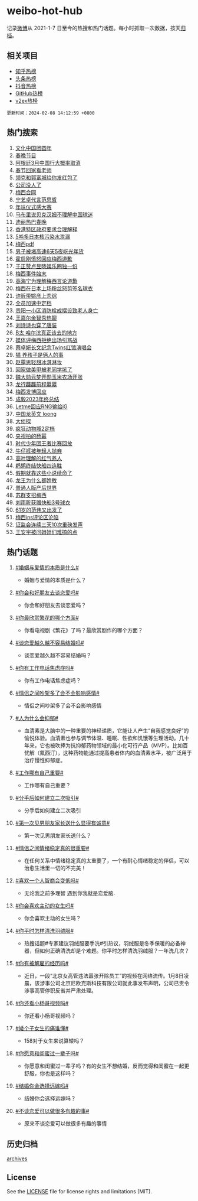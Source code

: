 # weibo-hot-hub

记录[微博](https://www.weibo.com)从 2021-1-7 日至今的热搜和热门话题。每小时抓取一次数据，按天[归档](archives)。

## 相关项目

- [知乎热榜](https://github.com/lonnyzhang423/zhihu-hot-hub)
- [头条热榜](https://github.com/lonnyzhang423/toutiao-hot-hub)
- [抖音热榜](https://github.com/lonnyzhang423/douyin-hot-hub)
- [GitHub热榜](https://github.com/lonnyzhang423/github-hot-hub)
- [v2ex热榜](https://github.com/lonnyzhang423/v2ex-hot-hub)


`更新时间：2024-02-08 14:12:59 +0800`

## 热门搜索

1. [文化中国团圆年](https://m.weibo.cn/search?containerid=100103type%3D1%26t%3D10%26q%3D%23%E6%96%87%E5%8C%96%E4%B8%AD%E5%9B%BD%E5%9B%A2%E5%9C%86%E5%B9%B4%23&stream_entry_id=51&isnewpage=1&extparam=seat%3D1%26pos%3D0%26dgr%3D0%26filter_type%3Drealtimehot%26c_type%3D51%26stream_entry_id%3D51%26cate%3D10103%26q%3D%2523%25E6%2596%2587%25E5%258C%2596%25E4%25B8%25AD%25E5%259B%25BD%25E5%259B%25A2%25E5%259C%2586%25E5%25B9%25B4%2523%26display_time%3D1707372778%26pre_seqid%3D17073727782600711611)
1. [春晚节目](https://m.weibo.cn/search?containerid=100103type%3D1%26t%3D10%26q%3D%E6%98%A5%E6%99%9A%E8%8A%82%E7%9B%AE&stream_entry_id=31&isnewpage=1&extparam=seat%3D1%26band_rank%3D1%26filter_type%3Drealtimehot%26c_type%3D31%26realpos%3D1%26cate%3D5001%26lcate%3D5001%26flag%3D16%26dgr%3D0%26q%3D%25E6%2598%25A5%25E6%2599%259A%25E8%258A%2582%25E7%259B%25AE%26stream_entry_id%3D31%26pos%3D0%26display_time%3D1707372778%26pre_seqid%3D17073727782600711611)
1. [阿根廷3月中国行大概率取消](https://m.weibo.cn/search?containerid=100103type%3D1%26t%3D10%26q%3D%23%E9%98%BF%E6%A0%B9%E5%BB%B73%E6%9C%88%E4%B8%AD%E5%9B%BD%E8%A1%8C%E5%A4%A7%E6%A6%82%E7%8E%87%E5%8F%96%E6%B6%88%23&stream_entry_id=31&isnewpage=1&extparam=seat%3D1%26band_rank%3D2%26filter_type%3Drealtimehot%26c_type%3D31%26realpos%3D2%26cate%3D5001%26lcate%3D5001%26flag%3D2%26dgr%3D0%26q%3D%2523%25E9%2598%25BF%25E6%25A0%25B9%25E5%25BB%25B73%25E6%259C%2588%25E4%25B8%25AD%25E5%259B%25BD%25E8%25A1%258C%25E5%25A4%25A7%25E6%25A6%2582%25E7%258E%2587%25E5%258F%2596%25E6%25B6%2588%2523%26stream_entry_id%3D31%26pos%3D1%26display_time%3D1707372778%26pre_seqid%3D17073727782600711611)
1. [春节回家看老师](https://m.weibo.cn/search?containerid=100103type%3D1%26t%3D10%26q%3D%23%E6%98%A5%E8%8A%82%E5%9B%9E%E5%AE%B6%E7%9C%8B%E8%80%81%E5%B8%88%23&stream_entry_id=31&isnewpage=1&extparam=seat%3D1%26band_rank%3D3%26filter_type%3Drealtimehot%26c_type%3D31%26realpos%3D3%26cate%3D5001%26lcate%3D5001%26flag%3D0%26dgr%3D0%26q%3D%2523%25E6%2598%25A5%25E8%258A%2582%25E5%259B%259E%25E5%25AE%25B6%25E7%259C%258B%25E8%2580%2581%25E5%25B8%2588%2523%26stream_entry_id%3D31%26pos%3D2%26display_time%3D1707372778%26pre_seqid%3D17073727782600711611)
1. [领克和郭富城给你发红包了](https://m.weibo.cn/search?containerid=100103type%3D1%26t%3D10%26q%3D%23%E9%A2%86%E5%85%8B%E5%92%8C%E9%83%AD%E5%AF%8C%E5%9F%8E%E7%BB%99%E4%BD%A0%E5%8F%91%E7%BA%A2%E5%8C%85%E4%BA%86%23&stream_entry_id=31&isnewpage=1&extparam=seat%3D1%26band_rank%3D4%26lcate%3D5001%26filter_type%3Drealtimehot%26cate%3D5001%26q%3D%2523%25E9%25A2%2586%25E5%2585%258B%25E5%2592%258C%25E9%2583%25AD%25E5%25AF%258C%25E5%259F%258E%25E7%25BB%2599%25E4%25BD%25A0%25E5%258F%2591%25E7%25BA%25A2%25E5%258C%2585%25E4%25BA%2586%2523%26dgr%3D0%26pos%3D3%26adid%3D222943%26topic_ad%3D1%26stream_entry_id%3D31%26is_ad_pos%3D1%26c_type%3D31%26display_time%3D1707372778%26pre_seqid%3D17073727782600711611)
1. [公司没人了](https://m.weibo.cn/search?containerid=100103type%3D1%26t%3D10%26q%3D%E5%85%AC%E5%8F%B8%E6%B2%A1%E4%BA%BA%E4%BA%86&stream_entry_id=31&isnewpage=1&extparam=seat%3D1%26band_rank%3D4%26filter_type%3Drealtimehot%26c_type%3D31%26realpos%3D4%26cate%3D5001%26lcate%3D5001%26flag%3D2%26dgr%3D0%26q%3D%25E5%2585%25AC%25E5%258F%25B8%25E6%25B2%25A1%25E4%25BA%25BA%25E4%25BA%2586%26stream_entry_id%3D31%26pos%3D4%26display_time%3D1707372778%26pre_seqid%3D17073727782600711611)
1. [梅西合同](https://m.weibo.cn/search?containerid=100103type%3D1%26t%3D10%26q%3D%E6%A2%85%E8%A5%BF%E5%90%88%E5%90%8C&stream_entry_id=31&isnewpage=1&extparam=seat%3D1%26band_rank%3D5%26filter_type%3Drealtimehot%26c_type%3D31%26realpos%3D5%26cate%3D5001%26lcate%3D5001%26flag%3D16%26dgr%3D0%26q%3D%25E6%25A2%2585%25E8%25A5%25BF%25E5%2590%2588%25E5%2590%258C%26stream_entry_id%3D31%26pos%3D5%26display_time%3D1707372778%26pre_seqid%3D17073727782600711611)
1. [宁艺卓代言范思哲](https://m.weibo.cn/search?containerid=100103type%3D1%26t%3D10%26q%3D%E5%AE%81%E8%89%BA%E5%8D%93%E4%BB%A3%E8%A8%80%E8%8C%83%E6%80%9D%E5%93%B2&stream_entry_id=31&isnewpage=1&extparam=seat%3D1%26band_rank%3D6%26filter_type%3Drealtimehot%26c_type%3D31%26realpos%3D6%26cate%3D5001%26lcate%3D5001%26flag%3D1%26dgr%3D0%26q%3D%25E5%25AE%2581%25E8%2589%25BA%25E5%258D%2593%25E4%25BB%25A3%25E8%25A8%2580%25E8%258C%2583%25E6%2580%259D%25E5%2593%25B2%26stream_entry_id%3D31%26pos%3D6%26display_time%3D1707372778%26pre_seqid%3D17073727782600711611)
1. [年味仪式感大赛](https://m.weibo.cn/search?containerid=100103type%3D1%26t%3D10%26q%3D%23%E5%B9%B4%E5%91%B3%E4%BB%AA%E5%BC%8F%E6%84%9F%E5%A4%A7%E8%B5%9B%23&stream_entry_id=31&isnewpage=1&extparam=seat%3D1%26band_rank%3D7%26lcate%3D5001%26cate%3D5001%26q%3D%2523%25E5%25B9%25B4%25E5%2591%25B3%25E4%25BB%25AA%25E5%25BC%258F%25E6%2584%259F%25E5%25A4%25A7%25E8%25B5%259B%2523%26dgr%3D0%26pos%3D7%26adid%3D222938%26stream_entry_id%3D31%26filter_type%3Drealtimehot%26is_ad_pos%3D1%26c_type%3D31%26display_time%3D1707372778%26pre_seqid%3D17073727782600711611)
1. [马布里说贝克汉姆不理解中国球迷](https://m.weibo.cn/search?containerid=100103type%3D1%26t%3D10%26q%3D%23%E9%A9%AC%E5%B8%83%E9%87%8C%E8%AF%B4%E8%B4%9D%E5%85%8B%E6%B1%89%E5%A7%86%E4%B8%8D%E7%90%86%E8%A7%A3%E4%B8%AD%E5%9B%BD%E7%90%83%E8%BF%B7%23&stream_entry_id=31&isnewpage=1&extparam=seat%3D1%26band_rank%3D7%26filter_type%3Drealtimehot%26c_type%3D31%26realpos%3D7%26cate%3D5001%26lcate%3D5001%26flag%3D1%26dgr%3D0%26q%3D%2523%25E9%25A9%25AC%25E5%25B8%2583%25E9%2587%258C%25E8%25AF%25B4%25E8%25B4%259D%25E5%2585%258B%25E6%25B1%2589%25E5%25A7%2586%25E4%25B8%258D%25E7%2590%2586%25E8%25A7%25A3%25E4%25B8%25AD%25E5%259B%25BD%25E7%2590%2583%25E8%25BF%25B7%2523%26stream_entry_id%3D31%26pos%3D8%26display_time%3D1707372778%26pre_seqid%3D17073727782600711611)
1. [迪丽热巴春晚](https://m.weibo.cn/search?containerid=100103type%3D1%26t%3D10%26q%3D%E8%BF%AA%E4%B8%BD%E7%83%AD%E5%B7%B4%E6%98%A5%E6%99%9A&stream_entry_id=31&isnewpage=1&extparam=seat%3D1%26band_rank%3D8%26filter_type%3Drealtimehot%26c_type%3D31%26realpos%3D8%26cate%3D5001%26lcate%3D5001%26flag%3D1%26dgr%3D0%26q%3D%25E8%25BF%25AA%25E4%25B8%25BD%25E7%2583%25AD%25E5%25B7%25B4%25E6%2598%25A5%25E6%2599%259A%26stream_entry_id%3D31%26pos%3D9%26display_time%3D1707372778%26pre_seqid%3D17073727782600711611)
1. [香港特区政府要求合理解释](https://m.weibo.cn/search?containerid=100103type%3D1%26t%3D10%26q%3D%23%E9%A6%99%E6%B8%AF%E7%89%B9%E5%8C%BA%E6%94%BF%E5%BA%9C%E8%A6%81%E6%B1%82%E5%90%88%E7%90%86%E8%A7%A3%E9%87%8A%23&stream_entry_id=31&isnewpage=1&extparam=seat%3D1%26band_rank%3D9%26filter_type%3Drealtimehot%26c_type%3D31%26realpos%3D9%26cate%3D5001%26lcate%3D5001%26flag%3D0%26dgr%3D0%26q%3D%2523%25E9%25A6%2599%25E6%25B8%25AF%25E7%2589%25B9%25E5%258C%25BA%25E6%2594%25BF%25E5%25BA%259C%25E8%25A6%2581%25E6%25B1%2582%25E5%2590%2588%25E7%2590%2586%25E8%25A7%25A3%25E9%2587%258A%2523%26stream_entry_id%3D31%26pos%3D10%26display_time%3D1707372778%26pre_seqid%3D17073727782600711611)
1. [5吨多日本核污染水泄漏](https://m.weibo.cn/search?containerid=100103type%3D1%26t%3D10%26q%3D%235%E5%90%A8%E5%A4%9A%E6%97%A5%E6%9C%AC%E6%A0%B8%E6%B1%A1%E6%9F%93%E6%B0%B4%E6%B3%84%E6%BC%8F%23&stream_entry_id=31&isnewpage=1&extparam=seat%3D1%26band_rank%3D10%26filter_type%3Drealtimehot%26c_type%3D31%26realpos%3D10%26cate%3D5001%26lcate%3D5001%26flag%3D0%26dgr%3D0%26q%3D%25235%25E5%2590%25A8%25E5%25A4%259A%25E6%2597%25A5%25E6%259C%25AC%25E6%25A0%25B8%25E6%25B1%25A1%25E6%259F%2593%25E6%25B0%25B4%25E6%25B3%2584%25E6%25BC%258F%2523%26stream_entry_id%3D31%26pos%3D11%26display_time%3D1707372778%26pre_seqid%3D17073727782600711611)
1. [梅西pdf](https://m.weibo.cn/search?containerid=100103type%3D1%26t%3D10%26q%3D%E6%A2%85%E8%A5%BFpdf&stream_entry_id=31&isnewpage=1&extparam=seat%3D1%26band_rank%3D11%26filter_type%3Drealtimehot%26c_type%3D31%26realpos%3D11%26cate%3D5001%26lcate%3D5001%26flag%3D2%26dgr%3D0%26q%3D%25E6%25A2%2585%25E8%25A5%25BFpdf%26stream_entry_id%3D31%26pos%3D12%26display_time%3D1707372778%26pre_seqid%3D17073727782600711611)
1. [男子被堵高速6天5夜吃光年货](https://m.weibo.cn/search?containerid=100103type%3D1%26t%3D10%26q%3D%23%E7%94%B7%E5%AD%90%E8%A2%AB%E5%A0%B5%E9%AB%98%E9%80%9F6%E5%A4%A95%E5%A4%9C%E5%90%83%E5%85%89%E5%B9%B4%E8%B4%A7%23&stream_entry_id=31&isnewpage=1&extparam=seat%3D1%26band_rank%3D12%26filter_type%3Drealtimehot%26c_type%3D31%26realpos%3D12%26cate%3D5001%26lcate%3D5001%26flag%3D1%26dgr%3D0%26q%3D%2523%25E7%2594%25B7%25E5%25AD%2590%25E8%25A2%25AB%25E5%25A0%25B5%25E9%25AB%2598%25E9%2580%259F6%25E5%25A4%25A95%25E5%25A4%259C%25E5%2590%2583%25E5%2585%2589%25E5%25B9%25B4%25E8%25B4%25A7%2523%26stream_entry_id%3D31%26pos%3D13%26display_time%3D1707372778%26pre_seqid%3D17073727782600711611)
1. [霍启刚愤怒回应梅西道歉](https://m.weibo.cn/search?containerid=100103type%3D1%26t%3D10%26q%3D%23%E9%9C%8D%E5%90%AF%E5%88%9A%E6%84%A4%E6%80%92%E5%9B%9E%E5%BA%94%E6%A2%85%E8%A5%BF%E9%81%93%E6%AD%89%23&stream_entry_id=31&isnewpage=1&extparam=seat%3D1%26band_rank%3D13%26filter_type%3Drealtimehot%26c_type%3D31%26realpos%3D13%26cate%3D5001%26lcate%3D5001%26flag%3D0%26dgr%3D0%26q%3D%2523%25E9%259C%258D%25E5%2590%25AF%25E5%2588%259A%25E6%2584%25A4%25E6%2580%2592%25E5%259B%259E%25E5%25BA%2594%25E6%25A2%2585%25E8%25A5%25BF%25E9%2581%2593%25E6%25AD%2589%2523%26stream_entry_id%3D31%26pos%3D14%26display_time%3D1707372778%26pre_seqid%3D17073727782600711611)
1. [于正赞卢昱晓娱乐圈独一份](https://m.weibo.cn/search?containerid=100103type%3D1%26t%3D10%26q%3D%23%E4%BA%8E%E6%AD%A3%E8%B5%9E%E5%8D%A2%E6%98%B1%E6%99%93%E5%A8%B1%E4%B9%90%E5%9C%88%E7%8B%AC%E4%B8%80%E4%BB%BD%23&stream_entry_id=31&isnewpage=1&extparam=seat%3D1%26band_rank%3D14%26filter_type%3Drealtimehot%26c_type%3D31%26realpos%3D14%26cate%3D5001%26lcate%3D5001%26flag%3D1%26dgr%3D0%26q%3D%2523%25E4%25BA%258E%25E6%25AD%25A3%25E8%25B5%259E%25E5%258D%25A2%25E6%2598%25B1%25E6%2599%2593%25E5%25A8%25B1%25E4%25B9%2590%25E5%259C%2588%25E7%258B%25AC%25E4%25B8%2580%25E4%25BB%25BD%2523%26stream_entry_id%3D31%26pos%3D15%26display_time%3D1707372778%26pre_seqid%3D17073727782600711611)
1. [梅西事件始末](https://m.weibo.cn/search?containerid=100103type%3D1%26t%3D10%26q%3D%23%E6%A2%85%E8%A5%BF%E4%BA%8B%E4%BB%B6%E5%A7%8B%E6%9C%AB%23&stream_entry_id=31&isnewpage=1&extparam=seat%3D1%26band_rank%3D15%26filter_type%3Drealtimehot%26c_type%3D31%26realpos%3D15%26cate%3D5001%26lcate%3D5001%26flag%3D0%26dgr%3D0%26q%3D%2523%25E6%25A2%2585%25E8%25A5%25BF%25E4%25BA%258B%25E4%25BB%25B6%25E5%25A7%258B%25E6%259C%25AB%2523%26stream_entry_id%3D31%26pos%3D16%26display_time%3D1707372778%26pre_seqid%3D17073727782600711611)
1. [高海宁为理解梅西言论道歉](https://m.weibo.cn/search?containerid=100103type%3D1%26t%3D10%26q%3D%E9%AB%98%E6%B5%B7%E5%AE%81%E4%B8%BA%E7%90%86%E8%A7%A3%E6%A2%85%E8%A5%BF%E8%A8%80%E8%AE%BA%E9%81%93%E6%AD%89&stream_entry_id=31&isnewpage=1&extparam=seat%3D1%26band_rank%3D16%26filter_type%3Drealtimehot%26c_type%3D31%26realpos%3D16%26cate%3D5001%26lcate%3D5001%26flag%3D2%26dgr%3D0%26q%3D%25E9%25AB%2598%25E6%25B5%25B7%25E5%25AE%2581%25E4%25B8%25BA%25E7%2590%2586%25E8%25A7%25A3%25E6%25A2%2585%25E8%25A5%25BF%25E8%25A8%2580%25E8%25AE%25BA%25E9%2581%2593%25E6%25AD%2589%26stream_entry_id%3D31%26pos%3D17%26display_time%3D1707372778%26pre_seqid%3D17073727782600711611)
1. [梅西在日本上场粉丝怒剪签名球衣](https://m.weibo.cn/search?containerid=100103type%3D1%26t%3D10%26q%3D%23%E6%A2%85%E8%A5%BF%E5%9C%A8%E6%97%A5%E6%9C%AC%E4%B8%8A%E5%9C%BA%E7%B2%89%E4%B8%9D%E6%80%92%E5%89%AA%E7%AD%BE%E5%90%8D%E7%90%83%E8%A1%A3%23&stream_entry_id=31&isnewpage=1&extparam=seat%3D1%26band_rank%3D17%26filter_type%3Drealtimehot%26c_type%3D31%26realpos%3D17%26cate%3D5001%26lcate%3D5001%26flag%3D0%26dgr%3D0%26q%3D%2523%25E6%25A2%2585%25E8%25A5%25BF%25E5%259C%25A8%25E6%2597%25A5%25E6%259C%25AC%25E4%25B8%258A%25E5%259C%25BA%25E7%25B2%2589%25E4%25B8%259D%25E6%2580%2592%25E5%2589%25AA%25E7%25AD%25BE%25E5%2590%258D%25E7%2590%2583%25E8%25A1%25A3%2523%26stream_entry_id%3D31%26pos%3D18%26display_time%3D1707372778%26pre_seqid%3D17073727782600711611)
1. [许昕带姚彦上恋综](https://m.weibo.cn/search?containerid=100103type%3D1%26t%3D10%26q%3D%E8%AE%B8%E6%98%95%E5%B8%A6%E5%A7%9A%E5%BD%A6%E4%B8%8A%E6%81%8B%E7%BB%BC&stream_entry_id=31&isnewpage=1&extparam=seat%3D1%26band_rank%3D18%26filter_type%3Drealtimehot%26c_type%3D31%26realpos%3D18%26cate%3D5001%26lcate%3D5001%26flag%3D1%26dgr%3D0%26q%3D%25E8%25AE%25B8%25E6%2598%2595%25E5%25B8%25A6%25E5%25A7%259A%25E5%25BD%25A6%25E4%25B8%258A%25E6%2581%258B%25E7%25BB%25BC%26stream_entry_id%3D31%26pos%3D19%26display_time%3D1707372778%26pre_seqid%3D17073727782600711611)
1. [全员加速中定档](https://m.weibo.cn/search?containerid=100103type%3D1%26t%3D10%26q%3D%E5%85%A8%E5%91%98%E5%8A%A0%E9%80%9F%E4%B8%AD%E5%AE%9A%E6%A1%A3&stream_entry_id=31&isnewpage=1&extparam=seat%3D1%26band_rank%3D19%26filter_type%3Drealtimehot%26c_type%3D31%26realpos%3D19%26cate%3D5001%26lcate%3D5001%26flag%3D1%26dgr%3D0%26q%3D%25E5%2585%25A8%25E5%2591%2598%25E5%258A%25A0%25E9%2580%259F%25E4%25B8%25AD%25E5%25AE%259A%25E6%25A1%25A3%26stream_entry_id%3D31%26pos%3D20%26display_time%3D1707372778%26pre_seqid%3D17073727782600711611)
1. [贵阳一小区消防栓成摆设致老人身亡](https://m.weibo.cn/search?containerid=100103type%3D1%26t%3D10%26q%3D%23%E8%B4%B5%E9%98%B3%E4%B8%80%E5%B0%8F%E5%8C%BA%E6%B6%88%E9%98%B2%E6%A0%93%E6%88%90%E6%91%86%E8%AE%BE%E8%87%B4%E8%80%81%E4%BA%BA%E8%BA%AB%E4%BA%A1%23&stream_entry_id=31&isnewpage=1&extparam=seat%3D1%26band_rank%3D20%26filter_type%3Drealtimehot%26c_type%3D31%26realpos%3D20%26cate%3D5001%26lcate%3D5001%26flag%3D0%26dgr%3D0%26q%3D%2523%25E8%25B4%25B5%25E9%2598%25B3%25E4%25B8%2580%25E5%25B0%258F%25E5%258C%25BA%25E6%25B6%2588%25E9%2598%25B2%25E6%25A0%2593%25E6%2588%2590%25E6%2591%2586%25E8%25AE%25BE%25E8%2587%25B4%25E8%2580%2581%25E4%25BA%25BA%25E8%25BA%25AB%25E4%25BA%25A1%2523%26stream_entry_id%3D31%26pos%3D21%26display_time%3D1707372778%26pre_seqid%3D17073727782600711611)
1. [王嘉尔金智秀热聊](https://m.weibo.cn/search?containerid=100103type%3D1%26t%3D10%26q%3D%23%E7%8E%8B%E5%98%89%E5%B0%94%E9%87%91%E6%99%BA%E7%A7%80%E7%83%AD%E8%81%8A%23&stream_entry_id=31&isnewpage=1&extparam=seat%3D1%26band_rank%3D21%26filter_type%3Drealtimehot%26c_type%3D31%26realpos%3D21%26cate%3D5001%26lcate%3D5001%26flag%3D0%26dgr%3D0%26q%3D%2523%25E7%258E%258B%25E5%2598%2589%25E5%25B0%2594%25E9%2587%2591%25E6%2599%25BA%25E7%25A7%2580%25E7%2583%25AD%25E8%2581%258A%2523%26stream_entry_id%3D31%26pos%3D22%26display_time%3D1707372778%26pre_seqid%3D17073727782600711611)
1. [刘诗诗也穿了唐装](https://m.weibo.cn/search?containerid=100103type%3D1%26t%3D10%26q%3D%23%E5%88%98%E8%AF%97%E8%AF%97%E4%B9%9F%E7%A9%BF%E4%BA%86%E5%94%90%E8%A3%85%23&stream_entry_id=31&isnewpage=1&extparam=seat%3D1%26band_rank%3D22%26filter_type%3Drealtimehot%26c_type%3D31%26realpos%3D22%26cate%3D5001%26lcate%3D5001%26flag%3D0%26dgr%3D0%26q%3D%2523%25E5%2588%2598%25E8%25AF%2597%25E8%25AF%2597%25E4%25B9%259F%25E7%25A9%25BF%25E4%25BA%2586%25E5%2594%2590%25E8%25A3%2585%2523%26stream_entry_id%3D31%26pos%3D23%26display_time%3D1707372778%26pre_seqid%3D17073727782600711611)
1. [B太 哈尔滨真正该去的地方](https://m.weibo.cn/search?containerid=100103type%3D1%26t%3D10%26q%3DB%E5%A4%AA+%E5%93%88%E5%B0%94%E6%BB%A8%E7%9C%9F%E6%AD%A3%E8%AF%A5%E5%8E%BB%E7%9A%84%E5%9C%B0%E6%96%B9&stream_entry_id=31&isnewpage=1&extparam=seat%3D1%26band_rank%3D23%26filter_type%3Drealtimehot%26c_type%3D31%26realpos%3D23%26cate%3D5001%26lcate%3D5001%26flag%3D1%26dgr%3D0%26q%3DB%25E5%25A4%25AA%2520%25E5%2593%2588%25E5%25B0%2594%25E6%25BB%25A8%25E7%259C%259F%25E6%25AD%25A3%25E8%25AF%25A5%25E5%258E%25BB%25E7%259A%2584%25E5%259C%25B0%25E6%2596%25B9%26stream_entry_id%3D31%26pos%3D24%26display_time%3D1707372778%26pre_seqid%3D17073727782600711611)
1. [媒体评梅西拒绝出场引骂战](https://m.weibo.cn/search?containerid=100103type%3D1%26t%3D10%26q%3D%23%E5%AA%92%E4%BD%93%E8%AF%84%E6%A2%85%E8%A5%BF%E6%8B%92%E7%BB%9D%E5%87%BA%E5%9C%BA%E5%BC%95%E9%AA%82%E6%88%98%23&stream_entry_id=31&isnewpage=1&extparam=seat%3D1%26band_rank%3D24%26filter_type%3Drealtimehot%26c_type%3D31%26realpos%3D24%26cate%3D5001%26lcate%3D5001%26flag%3D1%26dgr%3D0%26q%3D%2523%25E5%25AA%2592%25E4%25BD%2593%25E8%25AF%2584%25E6%25A2%2585%25E8%25A5%25BF%25E6%258B%2592%25E7%25BB%259D%25E5%2587%25BA%25E5%259C%25BA%25E5%25BC%2595%25E9%25AA%2582%25E6%2588%2598%2523%26stream_entry_id%3D31%26pos%3D25%26display_time%3D1707372778%26pre_seqid%3D17073727782600711611)
1. [蔡卓妍长文纪念Twins红馆演唱会](https://m.weibo.cn/search?containerid=100103type%3D1%26t%3D10%26q%3D%E8%94%A1%E5%8D%93%E5%A6%8D%E9%95%BF%E6%96%87%E7%BA%AA%E5%BF%B5Twins%E7%BA%A2%E9%A6%86%E6%BC%94%E5%94%B1%E4%BC%9A&stream_entry_id=31&isnewpage=1&extparam=seat%3D1%26band_rank%3D25%26filter_type%3Drealtimehot%26c_type%3D31%26realpos%3D25%26cate%3D5001%26lcate%3D5001%26flag%3D1%26dgr%3D0%26q%3D%25E8%2594%25A1%25E5%258D%2593%25E5%25A6%258D%25E9%2595%25BF%25E6%2596%2587%25E7%25BA%25AA%25E5%25BF%25B5Twins%25E7%25BA%25A2%25E9%25A6%2586%25E6%25BC%2594%25E5%2594%25B1%25E4%25BC%259A%26stream_entry_id%3D31%26pos%3D26%26display_time%3D1707372778%26pre_seqid%3D17073727782600711611)
1. [猫 养孩子是俩人的事](https://m.weibo.cn/search?containerid=100103type%3D1%26t%3D10%26q%3D%E7%8C%AB+%E5%85%BB%E5%AD%A9%E5%AD%90%E6%98%AF%E4%BF%A9%E4%BA%BA%E7%9A%84%E4%BA%8B&stream_entry_id=31&isnewpage=1&extparam=seat%3D1%26band_rank%3D26%26filter_type%3Drealtimehot%26c_type%3D31%26realpos%3D26%26cate%3D5001%26lcate%3D5001%26flag%3D0%26dgr%3D0%26q%3D%25E7%258C%25AB%2520%25E5%2585%25BB%25E5%25AD%25A9%25E5%25AD%2590%25E6%2598%25AF%25E4%25BF%25A9%25E4%25BA%25BA%25E7%259A%2584%25E4%25BA%258B%26stream_entry_id%3D31%26pos%3D27%26display_time%3D1707372778%26pre_seqid%3D17073727782600711611)
1. [赵露思轻甜冰淇淋妆](https://m.weibo.cn/search?containerid=100103type%3D1%26t%3D10%26q%3D%23%E8%B5%B5%E9%9C%B2%E6%80%9D%E8%BD%BB%E7%94%9C%E5%86%B0%E6%B7%87%E6%B7%8B%E5%A6%86%23&stream_entry_id=31&isnewpage=1&extparam=seat%3D1%26band_rank%3D27%26filter_type%3Drealtimehot%26c_type%3D31%26realpos%3D27%26cate%3D5001%26lcate%3D5001%26flag%3D1%26dgr%3D0%26q%3D%2523%25E8%25B5%25B5%25E9%259C%25B2%25E6%2580%259D%25E8%25BD%25BB%25E7%2594%259C%25E5%2586%25B0%25E6%25B7%2587%25E6%25B7%258B%25E5%25A6%2586%2523%26stream_entry_id%3D31%26pos%3D28%26display_time%3D1707372778%26pre_seqid%3D17073727782600711611)
1. [回家做美甲被老同学坑了](https://m.weibo.cn/search?containerid=100103type%3D1%26t%3D10%26q%3D%E5%9B%9E%E5%AE%B6%E5%81%9A%E7%BE%8E%E7%94%B2%E8%A2%AB%E8%80%81%E5%90%8C%E5%AD%A6%E5%9D%91%E4%BA%86&stream_entry_id=31&isnewpage=1&extparam=seat%3D1%26band_rank%3D28%26filter_type%3Drealtimehot%26c_type%3D31%26realpos%3D28%26cate%3D5001%26lcate%3D5001%26flag%3D0%26dgr%3D0%26q%3D%25E5%259B%259E%25E5%25AE%25B6%25E5%2581%259A%25E7%25BE%258E%25E7%2594%25B2%25E8%25A2%25AB%25E8%2580%2581%25E5%2590%258C%25E5%25AD%25A6%25E5%259D%2591%25E4%25BA%2586%26stream_entry_id%3D31%26pos%3D29%26display_time%3D1707372778%26pre_seqid%3D17073727782600711611)
1. [魏大勋元梦开勋玉米农场开张](https://m.weibo.cn/search?containerid=100103type%3D1%26t%3D10%26q%3D%23%E9%AD%8F%E5%A4%A7%E5%8B%8B%E5%85%83%E6%A2%A6%E5%BC%80%E5%8B%8B%E7%8E%89%E7%B1%B3%E5%86%9C%E5%9C%BA%E5%BC%80%E5%BC%A0%23&stream_entry_id=31&isnewpage=1&extparam=seat%3D1%26band_rank%3D29%26filter_type%3Drealtimehot%26c_type%3D31%26realpos%3D29%26cate%3D5001%26lcate%3D5001%26flag%3D0%26dgr%3D0%26q%3D%2523%25E9%25AD%258F%25E5%25A4%25A7%25E5%258B%258B%25E5%2585%2583%25E6%25A2%25A6%25E5%25BC%2580%25E5%258B%258B%25E7%258E%2589%25E7%25B1%25B3%25E5%2586%259C%25E5%259C%25BA%25E5%25BC%2580%25E5%25BC%25A0%2523%26adid%3D222953%26stream_entry_id%3D31%26pos%3D30%26display_time%3D1707372778%26pre_seqid%3D17073727782600711611)
1. [龙行龘龘前程朤朤](https://m.weibo.cn/search?containerid=100103type%3D1%26t%3D10%26q%3D%23%E9%BE%99%E8%A1%8C%E9%BE%98%E9%BE%98%E5%89%8D%E7%A8%8B%E6%9C%A4%E6%9C%A4%23&stream_entry_id=31&isnewpage=1&extparam=seat%3D1%26band_rank%3D30%26filter_type%3Drealtimehot%26c_type%3D31%26realpos%3D30%26cate%3D5001%26lcate%3D5001%26flag%3D0%26dgr%3D0%26q%3D%2523%25E9%25BE%2599%25E8%25A1%258C%25E9%25BE%2598%25E9%25BE%2598%25E5%2589%258D%25E7%25A8%258B%25E6%259C%25A4%25E6%259C%25A4%2523%26stream_entry_id%3D31%26pos%3D31%26display_time%3D1707372778%26pre_seqid%3D17073727782600711611)
1. [梅西发博回应](https://m.weibo.cn/search?containerid=100103type%3D1%26t%3D10%26q%3D%E6%A2%85%E8%A5%BF%E5%8F%91%E5%8D%9A%E5%9B%9E%E5%BA%94&stream_entry_id=31&isnewpage=1&extparam=seat%3D1%26band_rank%3D31%26filter_type%3Drealtimehot%26c_type%3D31%26realpos%3D31%26cate%3D5001%26lcate%3D5001%26flag%3D0%26dgr%3D0%26q%3D%25E6%25A2%2585%25E8%25A5%25BF%25E5%258F%2591%25E5%258D%259A%25E5%259B%259E%25E5%25BA%2594%26stream_entry_id%3D31%26pos%3D32%26display_time%3D1707372778%26pre_seqid%3D17073727782600711611)
1. [成毅2023年终总结](https://m.weibo.cn/search?containerid=100103type%3D1%26t%3D10%26q%3D%23%E6%88%90%E6%AF%852023%E5%B9%B4%E7%BB%88%E6%80%BB%E7%BB%93%23&stream_entry_id=31&isnewpage=1&extparam=seat%3D1%26band_rank%3D32%26filter_type%3Drealtimehot%26c_type%3D31%26realpos%3D32%26cate%3D5001%26lcate%3D5001%26flag%3D1%26dgr%3D0%26q%3D%2523%25E6%2588%2590%25E6%25AF%25852023%25E5%25B9%25B4%25E7%25BB%2588%25E6%2580%25BB%25E7%25BB%2593%2523%26stream_entry_id%3D31%26pos%3D33%26display_time%3D1707372778%26pre_seqid%3D17073727782600711611)
1. [Letme回应RNG输给iG](https://m.weibo.cn/search?containerid=100103type%3D1%26t%3D10%26q%3D%23Letme%E5%9B%9E%E5%BA%94RNG%E8%BE%93%E7%BB%99iG%23&stream_entry_id=31&isnewpage=1&extparam=seat%3D1%26band_rank%3D33%26filter_type%3Drealtimehot%26c_type%3D31%26realpos%3D33%26cate%3D5001%26lcate%3D5001%26flag%3D1%26dgr%3D0%26q%3D%2523Letme%25E5%259B%259E%25E5%25BA%2594RNG%25E8%25BE%2593%25E7%25BB%2599iG%2523%26stream_entry_id%3D31%26pos%3D34%26display_time%3D1707372778%26pre_seqid%3D17073727782600711611)
1. [中国龙英文 loong](https://m.weibo.cn/search?containerid=100103type%3D1%26t%3D10%26q%3D%E4%B8%AD%E5%9B%BD%E9%BE%99%E8%8B%B1%E6%96%87+loong&stream_entry_id=31&isnewpage=1&extparam=seat%3D1%26band_rank%3D34%26filter_type%3Drealtimehot%26c_type%3D31%26realpos%3D34%26cate%3D5001%26lcate%3D5001%26flag%3D1%26dgr%3D0%26q%3D%25E4%25B8%25AD%25E5%259B%25BD%25E9%25BE%2599%25E8%258B%25B1%25E6%2596%2587%2520loong%26stream_entry_id%3D31%26pos%3D35%26display_time%3D1707372778%26pre_seqid%3D17073727782600711611)
1. [大侦探](https://m.weibo.cn/search?containerid=100103type%3D1%26t%3D10%26q%3D%E5%A4%A7%E4%BE%A6%E6%8E%A2&stream_entry_id=31&isnewpage=1&extparam=seat%3D1%26band_rank%3D35%26filter_type%3Drealtimehot%26c_type%3D31%26realpos%3D35%26cate%3D5001%26lcate%3D5001%26flag%3D0%26dgr%3D0%26q%3D%25E5%25A4%25A7%25E4%25BE%25A6%25E6%258E%25A2%26stream_entry_id%3D31%26pos%3D36%26display_time%3D1707372778%26pre_seqid%3D17073727782600711611)
1. [疯狂动物城2定档](https://m.weibo.cn/search?containerid=100103type%3D1%26t%3D10%26q%3D%23%E7%96%AF%E7%8B%82%E5%8A%A8%E7%89%A9%E5%9F%8E2%E5%AE%9A%E6%A1%A3%23&stream_entry_id=31&isnewpage=1&extparam=seat%3D1%26band_rank%3D36%26filter_type%3Drealtimehot%26c_type%3D31%26realpos%3D36%26cate%3D5001%26lcate%3D5001%26flag%3D0%26dgr%3D0%26q%3D%2523%25E7%2596%25AF%25E7%258B%2582%25E5%258A%25A8%25E7%2589%25A9%25E5%259F%258E2%25E5%25AE%259A%25E6%25A1%25A3%2523%26stream_entry_id%3D31%26pos%3D37%26display_time%3D1707372778%26pre_seqid%3D17073727782600711611)
1. [央视拍的杨幂](https://m.weibo.cn/search?containerid=100103type%3D1%26t%3D10%26q%3D%23%E5%A4%AE%E8%A7%86%E6%8B%8D%E7%9A%84%E6%9D%A8%E5%B9%82%23&stream_entry_id=31&isnewpage=1&extparam=seat%3D1%26band_rank%3D37%26filter_type%3Drealtimehot%26c_type%3D31%26realpos%3D37%26cate%3D5001%26lcate%3D5001%26flag%3D0%26dgr%3D0%26q%3D%2523%25E5%25A4%25AE%25E8%25A7%2586%25E6%258B%258D%25E7%259A%2584%25E6%259D%25A8%25E5%25B9%2582%2523%26stream_entry_id%3D31%26pos%3D38%26display_time%3D1707372778%26pre_seqid%3D17073727782600711611)
1. [时代少年团王者比赛回放](https://m.weibo.cn/search?containerid=100103type%3D1%26t%3D10%26q%3D%E6%97%B6%E4%BB%A3%E5%B0%91%E5%B9%B4%E5%9B%A2%E7%8E%8B%E8%80%85%E6%AF%94%E8%B5%9B%E5%9B%9E%E6%94%BE&stream_entry_id=31&isnewpage=1&extparam=seat%3D1%26band_rank%3D38%26filter_type%3Drealtimehot%26c_type%3D31%26realpos%3D38%26cate%3D5001%26lcate%3D5001%26flag%3D1%26dgr%3D0%26q%3D%25E6%2597%25B6%25E4%25BB%25A3%25E5%25B0%2591%25E5%25B9%25B4%25E5%259B%25A2%25E7%258E%258B%25E8%2580%2585%25E6%25AF%2594%25E8%25B5%259B%25E5%259B%259E%25E6%2594%25BE%26stream_entry_id%3D31%26pos%3D39%26display_time%3D1707372778%26pre_seqid%3D17073727782600711611)
1. [牛仔裤被年轻人抛弃](https://m.weibo.cn/search?containerid=100103type%3D1%26t%3D10%26q%3D%23%E7%89%9B%E4%BB%94%E8%A3%A4%E8%A2%AB%E5%B9%B4%E8%BD%BB%E4%BA%BA%E6%8A%9B%E5%BC%83%23&stream_entry_id=31&isnewpage=1&extparam=seat%3D1%26band_rank%3D39%26filter_type%3Drealtimehot%26c_type%3D31%26realpos%3D39%26cate%3D5001%26lcate%3D5001%26flag%3D0%26dgr%3D0%26q%3D%2523%25E7%2589%259B%25E4%25BB%2594%25E8%25A3%25A4%25E8%25A2%25AB%25E5%25B9%25B4%25E8%25BD%25BB%25E4%25BA%25BA%25E6%258A%259B%25E5%25BC%2583%2523%26stream_entry_id%3D31%26pos%3D40%26display_time%3D1707372778%26pre_seqid%3D17073727782600711611)
1. [高叶理解的红气养人](https://m.weibo.cn/search?containerid=100103type%3D1%26t%3D10%26q%3D%23%E9%AB%98%E5%8F%B6%E7%90%86%E8%A7%A3%E7%9A%84%E7%BA%A2%E6%B0%94%E5%85%BB%E4%BA%BA%23&stream_entry_id=31&isnewpage=1&extparam=seat%3D1%26band_rank%3D40%26filter_type%3Drealtimehot%26c_type%3D31%26realpos%3D40%26cate%3D5001%26lcate%3D5001%26flag%3D1%26dgr%3D0%26q%3D%2523%25E9%25AB%2598%25E5%258F%25B6%25E7%2590%2586%25E8%25A7%25A3%25E7%259A%2584%25E7%25BA%25A2%25E6%25B0%2594%25E5%2585%25BB%25E4%25BA%25BA%2523%26stream_entry_id%3D31%26pos%3D41%26display_time%3D1707372778%26pre_seqid%3D17073727782600711611)
1. [鹈鹕终结快船四连胜](https://m.weibo.cn/search?containerid=100103type%3D1%26t%3D10%26q%3D%23%E9%B9%88%E9%B9%95%E7%BB%88%E7%BB%93%E5%BF%AB%E8%88%B9%E5%9B%9B%E8%BF%9E%E8%83%9C%23&stream_entry_id=31&isnewpage=1&extparam=seat%3D1%26band_rank%3D41%26filter_type%3Drealtimehot%26c_type%3D31%26realpos%3D41%26cate%3D5001%26lcate%3D5001%26flag%3D1%26dgr%3D0%26q%3D%2523%25E9%25B9%2588%25E9%25B9%2595%25E7%25BB%2588%25E7%25BB%2593%25E5%25BF%25AB%25E8%2588%25B9%25E5%259B%259B%25E8%25BF%259E%25E8%2583%259C%2523%26stream_entry_id%3D31%26pos%3D42%26display_time%3D1707372778%26pre_seqid%3D17073727782600711611)
1. [假期就靠这些小说续命了](https://m.weibo.cn/search?containerid=100103type%3D1%26t%3D10%26q%3D%23%E5%81%87%E6%9C%9F%E5%B0%B1%E9%9D%A0%E8%BF%99%E4%BA%9B%E5%B0%8F%E8%AF%B4%E7%BB%AD%E5%91%BD%E4%BA%86%23&stream_entry_id=31&isnewpage=1&extparam=seat%3D1%26band_rank%3D42%26filter_type%3Drealtimehot%26c_type%3D31%26realpos%3D42%26cate%3D5001%26lcate%3D5001%26flag%3D1%26dgr%3D0%26q%3D%2523%25E5%2581%2587%25E6%259C%259F%25E5%25B0%25B1%25E9%259D%25A0%25E8%25BF%2599%25E4%25BA%259B%25E5%25B0%258F%25E8%25AF%25B4%25E7%25BB%25AD%25E5%2591%25BD%25E4%25BA%2586%2523%26stream_entry_id%3D31%26pos%3D43%26display_time%3D1707372778%26pre_seqid%3D17073727782600711611)
1. [龙王为什么都姓敖](https://m.weibo.cn/search?containerid=100103type%3D1%26t%3D10%26q%3D%23%E9%BE%99%E7%8E%8B%E4%B8%BA%E4%BB%80%E4%B9%88%E9%83%BD%E5%A7%93%E6%95%96%23&stream_entry_id=31&isnewpage=1&extparam=seat%3D1%26band_rank%3D43%26filter_type%3Drealtimehot%26c_type%3D31%26realpos%3D43%26cate%3D5001%26lcate%3D5001%26flag%3D0%26dgr%3D0%26q%3D%2523%25E9%25BE%2599%25E7%258E%258B%25E4%25B8%25BA%25E4%25BB%2580%25E4%25B9%2588%25E9%2583%25BD%25E5%25A7%2593%25E6%2595%2596%2523%26stream_entry_id%3D31%26pos%3D44%26display_time%3D1707372778%26pre_seqid%3D17073727782600711611)
1. [普通人版产后世界](https://m.weibo.cn/search?containerid=100103type%3D1%26t%3D10%26q%3D%E6%99%AE%E9%80%9A%E4%BA%BA%E7%89%88%E4%BA%A7%E5%90%8E%E4%B8%96%E7%95%8C&stream_entry_id=31&isnewpage=1&extparam=seat%3D1%26band_rank%3D44%26filter_type%3Drealtimehot%26c_type%3D31%26realpos%3D44%26cate%3D5001%26lcate%3D5001%26flag%3D1%26dgr%3D0%26q%3D%25E6%2599%25AE%25E9%2580%259A%25E4%25BA%25BA%25E7%2589%2588%25E4%25BA%25A7%25E5%2590%258E%25E4%25B8%2596%25E7%2595%258C%26stream_entry_id%3D31%26pos%3D45%26display_time%3D1707372778%26pre_seqid%3D17073727782600711611)
1. [苏群支招梅西](https://m.weibo.cn/search?containerid=100103type%3D1%26t%3D10%26q%3D%23%E8%8B%8F%E7%BE%A4%E6%94%AF%E6%8B%9B%E6%A2%85%E8%A5%BF%23&stream_entry_id=31&isnewpage=1&extparam=seat%3D1%26band_rank%3D45%26filter_type%3Drealtimehot%26c_type%3D31%26realpos%3D45%26cate%3D5001%26lcate%3D5001%26flag%3D0%26dgr%3D0%26q%3D%2523%25E8%258B%258F%25E7%25BE%25A4%25E6%2594%25AF%25E6%258B%259B%25E6%25A2%2585%25E8%25A5%25BF%2523%26stream_entry_id%3D31%26pos%3D46%26display_time%3D1707372778%26pre_seqid%3D17073727782600711611)
1. [刘雨昕获赠快船3号球衣](https://m.weibo.cn/search?containerid=100103type%3D1%26t%3D10%26q%3D%23%E5%88%98%E9%9B%A8%E6%98%95%E8%8E%B7%E8%B5%A0%E5%BF%AB%E8%88%B93%E5%8F%B7%E7%90%83%E8%A1%A3%23&stream_entry_id=31&isnewpage=1&extparam=seat%3D1%26band_rank%3D46%26filter_type%3Drealtimehot%26c_type%3D31%26realpos%3D46%26cate%3D5001%26lcate%3D5001%26flag%3D1%26dgr%3D0%26q%3D%2523%25E5%2588%2598%25E9%259B%25A8%25E6%2598%2595%25E8%258E%25B7%25E8%25B5%25A0%25E5%25BF%25AB%25E8%2588%25B93%25E5%258F%25B7%25E7%2590%2583%25E8%25A1%25A3%2523%26stream_entry_id%3D31%26pos%3D47%26display_time%3D1707372778%26pre_seqid%3D17073727782600711611)
1. [61岁的范伟又出发了](https://m.weibo.cn/search?containerid=100103type%3D1%26t%3D10%26q%3D%2361%E5%B2%81%E7%9A%84%E8%8C%83%E4%BC%9F%E5%8F%88%E5%87%BA%E5%8F%91%E4%BA%86%23&stream_entry_id=31&isnewpage=1&extparam=seat%3D1%26band_rank%3D47%26filter_type%3Drealtimehot%26c_type%3D31%26realpos%3D47%26cate%3D5001%26lcate%3D5001%26flag%3D32768%26dgr%3D0%26q%3D%252361%25E5%25B2%2581%25E7%259A%2584%25E8%258C%2583%25E4%25BC%259F%25E5%258F%2588%25E5%2587%25BA%25E5%258F%2591%25E4%25BA%2586%2523%26stream_entry_id%3D31%26pos%3D48%26display_time%3D1707372778%26pre_seqid%3D17073727782600711611)
1. [梅西ins评论区沦陷](https://m.weibo.cn/search?containerid=100103type%3D1%26t%3D10%26q%3D%23%E6%A2%85%E8%A5%BFins%E8%AF%84%E8%AE%BA%E5%8C%BA%E6%B2%A6%E9%99%B7%23&stream_entry_id=31&isnewpage=1&extparam=seat%3D1%26band_rank%3D48%26filter_type%3Drealtimehot%26c_type%3D31%26realpos%3D48%26cate%3D5001%26lcate%3D5001%26flag%3D0%26dgr%3D0%26q%3D%2523%25E6%25A2%2585%25E8%25A5%25BFins%25E8%25AF%2584%25E8%25AE%25BA%25E5%258C%25BA%25E6%25B2%25A6%25E9%2599%25B7%2523%26stream_entry_id%3D31%26pos%3D49%26display_time%3D1707372778%26pre_seqid%3D17073727782600711611)
1. [证监会连续三天10次重磅发声](https://m.weibo.cn/search?containerid=100103type%3D1%26t%3D10%26q%3D%23%E8%AF%81%E7%9B%91%E4%BC%9A%E8%BF%9E%E7%BB%AD%E4%B8%89%E5%A4%A910%E6%AC%A1%E9%87%8D%E7%A3%85%E5%8F%91%E5%A3%B0%23&stream_entry_id=31&isnewpage=1&extparam=seat%3D1%26band_rank%3D49%26filter_type%3Drealtimehot%26c_type%3D31%26realpos%3D49%26cate%3D5001%26lcate%3D5001%26flag%3D1%26dgr%3D0%26q%3D%2523%25E8%25AF%2581%25E7%259B%2591%25E4%25BC%259A%25E8%25BF%259E%25E7%25BB%25AD%25E4%25B8%2589%25E5%25A4%25A910%25E6%25AC%25A1%25E9%2587%258D%25E7%25A3%2585%25E5%258F%2591%25E5%25A3%25B0%2523%26stream_entry_id%3D31%26pos%3D50%26display_time%3D1707372778%26pre_seqid%3D17073727782600711611)
1. [王安宇被问姐姐们难搞的点](https://m.weibo.cn/search?containerid=100103type%3D1%26t%3D10%26q%3D%E7%8E%8B%E5%AE%89%E5%AE%87%E8%A2%AB%E9%97%AE%E5%A7%90%E5%A7%90%E4%BB%AC%E9%9A%BE%E6%90%9E%E7%9A%84%E7%82%B9&stream_entry_id=31&isnewpage=1&extparam=seat%3D1%26band_rank%3D50%26filter_type%3Drealtimehot%26c_type%3D31%26realpos%3D50%26cate%3D5001%26lcate%3D5001%26flag%3D1%26dgr%3D0%26q%3D%25E7%258E%258B%25E5%25AE%2589%25E5%25AE%2587%25E8%25A2%25AB%25E9%2597%25AE%25E5%25A7%2590%25E5%25A7%2590%25E4%25BB%25AC%25E9%259A%25BE%25E6%2590%259E%25E7%259A%2584%25E7%2582%25B9%26stream_entry_id%3D31%26pos%3D51%26display_time%3D1707372778%26pre_seqid%3D17073727782600711611)

## 热门话题

1. [#婚姻与爱情的本质是什么#](https://m.weibo.cn/search?containerid=231522type%3D1%26t%3D10%26q%3D%23%E5%A9%9A%E5%A7%BB%E4%B8%8E%E7%88%B1%E6%83%85%E7%9A%84%E6%9C%AC%E8%B4%A8%E6%98%AF%E4%BB%80%E4%B9%88%23&stream_entry_id=128&isnewpage=1&extparam=seat%3D1%26cate%3D5004%26dgr%3D0%26lcate%3D5004%26c_type%3D128%26unitid%3D1704881162756%26pos%3D1-0-0%26display_time%3D1707372779%26pre_seqid%3D170737277935004275231)
    - 婚姻与爱情的本质是什么？

1. [#你会和好朋友去谈恋爱吗#](https://m.weibo.cn/search?containerid=231522type%3D1%26t%3D10%26q%3D%23%E4%BD%A0%E4%BC%9A%E5%92%8C%E5%A5%BD%E6%9C%8B%E5%8F%8B%E5%8E%BB%E8%B0%88%E6%81%8B%E7%88%B1%E5%90%97%23&stream_entry_id=128&isnewpage=1&extparam=seat%3D1%26cate%3D5004%26dgr%3D0%26lcate%3D5004%26c_type%3D128%26unitid%3D1704849959446%26pos%3D1-0-1%26display_time%3D1707372779%26pre_seqid%3D170737277935004275231)
    - 你会和好朋友去谈恋爱吗？

1. [#你最欣赏繁花的哪个方面#](https://m.weibo.cn/search?containerid=231522type%3D1%26t%3D10%26q%3D%23%E4%BD%A0%E6%9C%80%E6%AC%A3%E8%B5%8F%E7%B9%81%E8%8A%B1%E7%9A%84%E5%93%AA%E4%B8%AA%E6%96%B9%E9%9D%A2%23&stream_entry_id=128&isnewpage=1&extparam=seat%3D1%26cate%3D5004%26dgr%3D0%26lcate%3D5004%26c_type%3D128%26unitid%3D1704872158127%26pos%3D1-0-2%26display_time%3D1707372779%26pre_seqid%3D170737277935004275231)
    - 你看电视剧《繁花》了吗？最欣赏剧作的哪个方面？

1. [#谈恋爱越久越不容易结婚吗#](https://m.weibo.cn/search?containerid=231522type%3D1%26t%3D10%26q%3D%23%E8%B0%88%E6%81%8B%E7%88%B1%E8%B6%8A%E4%B9%85%E8%B6%8A%E4%B8%8D%E5%AE%B9%E6%98%93%E7%BB%93%E5%A9%9A%E5%90%97%23&stream_entry_id=128&isnewpage=1&extparam=seat%3D1%26cate%3D5004%26dgr%3D0%26lcate%3D5004%26c_type%3D128%26unitid%3D1704871559387%26pos%3D1-0-3%26display_time%3D1707372779%26pre_seqid%3D170737277935004275231)
    - 谈恋爱越久越不容易结婚吗？

1. [#你有工作电话焦虑症吗#](https://m.weibo.cn/search?containerid=231522type%3D1%26t%3D10%26q%3D%23%E4%BD%A0%E6%9C%89%E5%B7%A5%E4%BD%9C%E7%94%B5%E8%AF%9D%E7%84%A6%E8%99%91%E7%97%87%E5%90%97%23&stream_entry_id=128&isnewpage=1&extparam=seat%3D1%26cate%3D5004%26dgr%3D0%26lcate%3D5004%26c_type%3D128%26unitid%3D1704877884678%26pos%3D1-0-4%26display_time%3D1707372779%26pre_seqid%3D170737277935004275231)
    - 你有工作电话焦虑症吗？

1. [#情侣之间吵架多了会不会影响感情#](https://m.weibo.cn/search?containerid=231522type%3D1%26t%3D10%26q%3D%23%E6%83%85%E4%BE%A3%E4%B9%8B%E9%97%B4%E5%90%B5%E6%9E%B6%E5%A4%9A%E4%BA%86%E4%BC%9A%E4%B8%8D%E4%BC%9A%E5%BD%B1%E5%93%8D%E6%84%9F%E6%83%85%23&stream_entry_id=128&isnewpage=1&extparam=seat%3D1%26cate%3D5004%26dgr%3D0%26lcate%3D5004%26c_type%3D128%26unitid%3D1704792093809%26pos%3D1-0-5%26display_time%3D1707372779%26pre_seqid%3D170737277935004275231)
    - 情侣之间吵架多了会不会影响感情

1. [#人为什么会抑郁#](https://m.weibo.cn/search?containerid=231522type%3D1%26t%3D10%26q%3D%23%E4%BA%BA%E4%B8%BA%E4%BB%80%E4%B9%88%E4%BC%9A%E6%8A%91%E9%83%81%23&stream_entry_id=128&isnewpage=1&extparam=seat%3D1%26cate%3D5004%26dgr%3D0%26lcate%3D5004%26c_type%3D128%26unitid%3D1704881163792%26pos%3D1-0-6%26display_time%3D1707372779%26pre_seqid%3D170737277935004275231)
    - 血清素是大脑中的一种重要的神经递质，它能让人产生“自我感觉良好”的愉悦体验。血清素也参与调节体温、睡眠、性欲和饥饿等生理活动。几十年来，它也被吹捧为抗抑郁药物领域的最小化可行产品（MVP）。比如百忧解（氟西汀），这种药物能通过提高患者体内的血清素水平，被广泛用于治疗慢性抑郁症。

1. [#工作哪有自己重要#](https://m.weibo.cn/search?containerid=231522type%3D1%26t%3D10%26q%3D%23%E5%B7%A5%E4%BD%9C%E5%93%AA%E6%9C%89%E8%87%AA%E5%B7%B1%E9%87%8D%E8%A6%81%23&stream_entry_id=128&isnewpage=1&extparam=seat%3D1%26cate%3D5004%26dgr%3D0%26lcate%3D5004%26c_type%3D128%26unitid%3D1704949537973%26pos%3D1-0-7%26display_time%3D1707372779%26pre_seqid%3D170737277935004275231)
    - 工作哪有自己重要？

1. [#分手后如何建立二次吸引#](https://m.weibo.cn/search?containerid=231522type%3D1%26t%3D10%26q%3D%23%E5%88%86%E6%89%8B%E5%90%8E%E5%A6%82%E4%BD%95%E5%BB%BA%E7%AB%8B%E4%BA%8C%E6%AC%A1%E5%90%B8%E5%BC%95%23&stream_entry_id=128&isnewpage=1&extparam=seat%3D1%26cate%3D5004%26dgr%3D0%26lcate%3D5004%26c_type%3D128%26unitid%3D1704870666886%26pos%3D1-0-8%26display_time%3D1707372779%26pre_seqid%3D170737277935004275231)
    - 分手后如何建立二次吸引

1. [#第一次见男朋友家长送什么显得有诚意#](https://m.weibo.cn/search?containerid=231522type%3D1%26t%3D10%26q%3D%23%E7%AC%AC%E4%B8%80%E6%AC%A1%E8%A7%81%E7%94%B7%E6%9C%8B%E5%8F%8B%E5%AE%B6%E9%95%BF%E9%80%81%E4%BB%80%E4%B9%88%E6%98%BE%E5%BE%97%E6%9C%89%E8%AF%9A%E6%84%8F%23&stream_entry_id=128&isnewpage=1&extparam=seat%3D1%26cate%3D5004%26dgr%3D0%26lcate%3D5004%26c_type%3D128%26unitid%3D1704946836507%26pos%3D1-0-9%26display_time%3D1707372779%26pre_seqid%3D170737277935004275231)
    - 第一次见男朋友家长送什么？

1. [#情侣之间情绪稳定真的很重要#](https://m.weibo.cn/search?containerid=231522type%3D1%26t%3D10%26q%3D%23%E6%83%85%E4%BE%A3%E4%B9%8B%E9%97%B4%E6%83%85%E7%BB%AA%E7%A8%B3%E5%AE%9A%E7%9C%9F%E7%9A%84%E5%BE%88%E9%87%8D%E8%A6%81%23&stream_entry_id=128&isnewpage=1&extparam=seat%3D1%26cate%3D5004%26dgr%3D0%26lcate%3D5004%26c_type%3D128%26unitid%3D1704779493657%26pos%3D1-0-10%26display_time%3D1707372779%26pre_seqid%3D170737277935004275231)
    - 在任何关系中情绪稳定真的太重要了，一个有耐心情绪稳定的伴侣，可以治愈生活里一切的不完美！

1. [#喜欢一个人智商会变低吗#](https://m.weibo.cn/search?containerid=231522type%3D1%26t%3D10%26q%3D%23%E5%96%9C%E6%AC%A2%E4%B8%80%E4%B8%AA%E4%BA%BA%E6%99%BA%E5%95%86%E4%BC%9A%E5%8F%98%E4%BD%8E%E5%90%97%23&stream_entry_id=128&isnewpage=1&extparam=seat%3D1%26cate%3D5004%26dgr%3D0%26lcate%3D5004%26c_type%3D128%26unitid%3D1704783068038%26pos%3D1-0-11%26display_time%3D1707372779%26pre_seqid%3D170737277935004275231)
    - 无论我之前多理智  遇到你我就是恋爱脑.

1. [#你会喜欢主动的女生吗#](https://m.weibo.cn/search?containerid=231522type%3D1%26t%3D10%26q%3D%23%E4%BD%A0%E4%BC%9A%E5%96%9C%E6%AC%A2%E4%B8%BB%E5%8A%A8%E7%9A%84%E5%A5%B3%E7%94%9F%E5%90%97%23&stream_entry_id=128&isnewpage=1&extparam=seat%3D1%26cate%3D5004%26dgr%3D0%26lcate%3D5004%26c_type%3D128%26unitid%3D1704786077236%26pos%3D1-0-12%26display_time%3D1707372779%26pre_seqid%3D170737277935004275231)
    - 你会喜欢主动的女生吗？

1. [#你平时怎样清洗羽绒服#](https://m.weibo.cn/search?containerid=231522type%3D1%26t%3D10%26q%3D%23%E4%BD%A0%E5%B9%B3%E6%97%B6%E6%80%8E%E6%A0%B7%E6%B8%85%E6%B4%97%E7%BE%BD%E7%BB%92%E6%9C%8D%23&stream_entry_id=128&isnewpage=1&extparam=seat%3D1%26cate%3D5004%26dgr%3D0%26lcate%3D5004%26c_type%3D128%26unitid%3D1704789081364%26pos%3D1-0-13%26display_time%3D1707372779%26pre_seqid%3D170737277935004275231)
    - 热搜话题#专家建议羽绒服要手洗#引热议，羽绒服是冬季保暖的必备神器，但如何正确清洗却是个难题。你平时怎样清洗羽绒服？一年洗几次？

1. [#你有被解雇的经历吗#](https://m.weibo.cn/search?containerid=231522type%3D1%26t%3D10%26q%3D%23%E4%BD%A0%E6%9C%89%E8%A2%AB%E8%A7%A3%E9%9B%87%E7%9A%84%E7%BB%8F%E5%8E%86%E5%90%97%23&stream_entry_id=128&isnewpage=1&extparam=seat%3D1%26cate%3D5004%26dgr%3D0%26lcate%3D5004%26c_type%3D128%26unitid%3D1704794482090%26pos%3D1-0-14%26display_time%3D1707372779%26pre_seqid%3D170737277935004275231)
    - 近日，一段“北京女高管违法嚣张开除员工”的视频在网络流传。1月8日凌晨，该涉事公司北京尼欧克斯科技有限公司就此事发布声明，公司已责令涉事高管停职反省并严肃处理。

1. [#你还看小杨哥视频吗#](https://m.weibo.cn/search?containerid=231522type%3D1%26t%3D10%26q%3D%23%E4%BD%A0%E8%BF%98%E7%9C%8B%E5%B0%8F%E6%9D%A8%E5%93%A5%E8%A7%86%E9%A2%91%E5%90%97%23&stream_entry_id=128&isnewpage=1&extparam=seat%3D1%26cate%3D5004%26dgr%3D0%26lcate%3D5004%26c_type%3D128%26unitid%3D1704797193944%26pos%3D1-0-15%26display_time%3D1707372779%26pre_seqid%3D170737277935004275231)
    - 你还看小杨哥视频吗？

1. [#矮个子女生的痛谁懂#](https://m.weibo.cn/search?containerid=231522type%3D1%26t%3D10%26q%3D%23%E7%9F%AE%E4%B8%AA%E5%AD%90%E5%A5%B3%E7%94%9F%E7%9A%84%E7%97%9B%E8%B0%81%E6%87%82%23&stream_entry_id=128&isnewpage=1&extparam=seat%3D1%26cate%3D5004%26dgr%3D0%26lcate%3D5004%26c_type%3D128%26unitid%3D1704804675994%26pos%3D1-0-16%26display_time%3D1707372779%26pre_seqid%3D170737277935004275231)
    - 158对于女生来说算矮吗？

1. [#你愿意和闺蜜过一辈子吗#](https://m.weibo.cn/search?containerid=231522type%3D1%26t%3D10%26q%3D%23%E4%BD%A0%E6%84%BF%E6%84%8F%E5%92%8C%E9%97%BA%E8%9C%9C%E8%BF%87%E4%B8%80%E8%BE%88%E5%AD%90%E5%90%97%23&stream_entry_id=128&isnewpage=1&extparam=seat%3D1%26cate%3D5004%26dgr%3D0%26lcate%3D5004%26c_type%3D128%26unitid%3D1704875757520%26pos%3D1-0-17%26display_time%3D1707372779%26pre_seqid%3D170737277935004275231)
    - 你愿意和闺蜜过一辈子吗？有的女生不想结婚，反而觉得和闺蜜在一起更舒服，你也是这样吗？

1. [#结婚你会选择远嫁吗#](https://m.weibo.cn/search?containerid=231522type%3D1%26t%3D10%26q%3D%23%E7%BB%93%E5%A9%9A%E4%BD%A0%E4%BC%9A%E9%80%89%E6%8B%A9%E8%BF%9C%E5%AB%81%E5%90%97%23&stream_entry_id=128&isnewpage=1&extparam=seat%3D1%26cate%3D5004%26dgr%3D0%26lcate%3D5004%26c_type%3D128%26unitid%3D1704870361894%26pos%3D1-0-18%26display_time%3D1707372779%26pre_seqid%3D170737277935004275231)
    - 结婚你会选择远嫁吗？

1. [#不谈恋爱可以做很多有趣的事#](https://m.weibo.cn/search?containerid=231522type%3D1%26t%3D10%26q%3D%23%E4%B8%8D%E8%B0%88%E6%81%8B%E7%88%B1%E5%8F%AF%E4%BB%A5%E5%81%9A%E5%BE%88%E5%A4%9A%E6%9C%89%E8%B6%A3%E7%9A%84%E4%BA%8B%23&stream_entry_id=128&isnewpage=1&extparam=seat%3D1%26cate%3D5004%26dgr%3D0%26lcate%3D5004%26c_type%3D128%26unitid%3D1704865280259%26pos%3D1-0-19%26display_time%3D1707372779%26pre_seqid%3D170737277935004275231)
    - 原来不谈恋爱可以做很多有趣的事情


## 历史归档

[archives](archives)

## License

See the [LICENSE](LICENSE) file for license rights and limitations (MIT).
